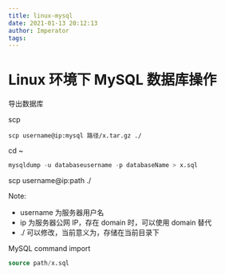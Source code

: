 ```yaml
---
title: linux-mysql
date: 2021-01-13 20:12:13
author: Imperator
tags:
---
```


# Linux 环境下 MySQL 数据库操作



导出数据库

scp

`scp username@ip:mysql 路径/x.tar.gz ./`

cd ~ 

```sql
mysqldump -u databaseusername -p databaseName > x.sql
```


scp  username@ip:path ./

Note: 
 - username 为服务器用户名
 - ip 为服务器公网 IP，存在 domain 时，可以使用 domain 替代
 - ./ 可以修改，当前意义为，存储在当前目录下


MySQL command import

 ``` sql
 source path/x.sql
 ```
